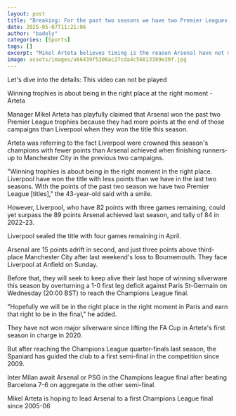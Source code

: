 ```yaml
---
layout: post
title: "Breaking: For the past two seasons we have two Premier Leagues, jokes Arteta"
date: 2025-05-07T11:21:06
author: "badely"
categories: [Sports]
tags: []
excerpt: "Mikel Arteta believes timing is the reason Arsenal have not managed to win as many trophies as they would have liked over recent seasons."
image: assets/images/a66439f5306ac27cda4c56813389e39f.jpg
---
```


Let's dive into the details: This video can not be played

Winning trophies is about being in the right place at the right moment - Arteta

Manager Mikel Arteta has playfully claimed that Arsenal won the past two Premier League trophies because they had more points at the end of those campaigns than Liverpool when they won the title this season.

Arteta was referring to the fact Liverpool were crowned this season's champions with fewer points than Arsenal achieved when finishing runners-up to Manchester City in the previous two campaigns.

"Winning trophies is about being in the right moment in the right place. Liverpool have won the title with less points than we have in the last two seasons. With the points of the past two season we have two Premier League [titles]," the 43-year-old said with a smile.

However, Liverpool, who have 82 points with three games remaining, could yet surpass the 89 points Arsenal achieved last season, and tally of 84 in 2022-23.

Liverpool sealed the title with four games remaining in April.

Arsenal are 15 points adrift in second, and just three points above third-place Manchester City after last weekend's loss to Bournemouth. They face Liverpool at Anfield on Sunday.

Before that, they will seek to keep alive their last hope of winning silverware this season by overturning a 1-0 first leg deficit against Paris St-Germain on Wednesday (20:00 BST) to reach the Champions League final.

"Hopefully we will be in the right place in the right moment in Paris and earn that right to be in the final," he added.

They have not won major silverware since lifting the FA Cup in Arteta's first season in charge in 2020.

But after reaching the Champions League quarter-finals last season, the Spaniard has guided the club to a first semi-final in the competition since 2009.

Inter Milan await Arsenal or PSG in the Champions league final after beating Barcelona 7-6 on aggregate in the other semi-final.

Mikel Arteta is hoping to lead Arsenal to a first Champions League final since 2005-06


